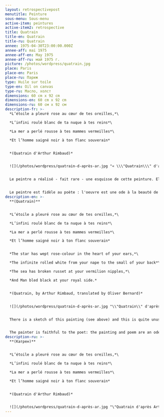 ```yaml
---
layout: retrospectivepost
menutitle: Peinture
sous-menu: Sous-menu
active-item: peintures
active-item2: retrospective
title: Quatrain
title-en: Quatrain
title-ru: Quatrain
annee: 1975-04-30T23:00:00.000Z
annee-aff: mai 1975
annee-aff-en: May 1975
annee-aff-ru: май 1975 г.
picture: /photos/wordpress/quatrain.jpg
place: Paris
place-en: Paris
place-ru: Париж
type: Huile sur toile
type-en: Oil on canvas
type-ru: Масло, холст
dimensions: 60 cm x 92 cm
dimensions-en: 60 cm x 92 cm
dimensions-ru: 60 см x 92 см
description-fr: >-
  *L’étoile a pleuré rose au cœur de tes oreilles,*\

  *L’infini roulé blanc de ta nuque à tes reins*\

  *La mer a perlé rousse à tes mammes vermeilles*\

  *Et l’homme saigné noir à ton flanc souverain*


  *(Quatrain d'Arthur Rimbaud)*


  ![](/photos/wordpress/quatrain-d-après-ar.jpg "« \\\"Quatrain\\\" d'après Arthur Rimbaud », esquisse sur papier, Guy de Montlaur, Paris, mai 1975")


  Le peintre a réalisé - fait rare - une esquisse de cette peinture. Elle est intéressante car, beaucoup plus figurative que la peinture, elle permet de faire le lien entre celle-ci et le quatrain-poème de Rimbaud.  Ainsi, l'oreille est évidente, comme les mammes, le roulé de la nuque  aux reins. L'homme, lui, est difficilement identifiable. Dans le quatrain-peinture, les couleurs, si importantes pour le poète, ont été relativement respectées, à la license poètique près. Mais là, l'homme saigné noir apparaît sans équivoque.


  Le peintre est fidèle au poète : l'oeuvre est une ode à la beauté de la femme, de la déesse (étoile, infini, mer), et l'homme, saignant d'un sang noir, represente-t-il le christ au flan transpersé?
description-en: >-
  **(Quatrain)**


  *L’étoile a pleuré rose au cœur de tes oreilles,*\

  *L’infini roulé blanc de ta nuque à tes reins*\

  *La mer a perlé rousse à tes mammes vermeilles*\

  *Et l’homme saigné noir à ton flanc souverain*


  *The star has wept rose-colour in the heart of your ears,*\

  *The infinite rolled white from your nape to the small of your back*\

  *The sea has broken russet at your vermilion nipples,*\

  *And Man bled black at your royal side.*


  *(Quatrain, by Arthur Rimbaud, translated by Oliver Bernard)*


  ![](/photos/wordpress/quatrain-d-après-ar.jpg "\\"Quatrain\\" d'après Arthur Rimbaud - ( \\"Quatrain\\" according to Arthur Rimbaud), sketch on paper, Guy de Montlaur, Paris, May 1975")


  There is a sketch of this painting (see above) and this is quite unusual for Montlaur. This sketch is interesting and useful because it is much more figurative than painting and allows us to make a link between the quatrain-painting and Rimbaud's quatrain-poem. In the sketch, the ear is clearly seen, like the breasts, and nipples and the roll from the neck to the lower back. The man is difficult to identify. In the quatrain-painting, the colors, so important for Rimbaud, are relatively well respected. The bled black man appears unequivocally.


  The painter is faithful to the poet: the painting and poem are an ode to the beauty of the woman, or, more appropriately, of the goddess (star, infinity, sea). The man, bleeding black blood, may represent  Christ with the his side pierced.
description-ru: >-
  **(Катрен)**


  *L’étoile a pleuré rose au cœur de tes oreilles,*\

  *L’infini roulé blanc de ta nuque à tes reins*\

  *La mer a perlé rousse à tes mammes vermeilles*\

  *Et l’homme saigné noir à ton flanc souverain*


  *(Quatrain d'Arthur Rimbaud)*


  ![](/photos/wordpress/quatrain-d-après-ar.jpg "\"Quatrain d'après Arthur Rimbaud\" - (\"Катрен\", по словам Артура Рембо), набросок на бумаге, Ги де Монлор, Париж, май 1975 г.")
---
```

